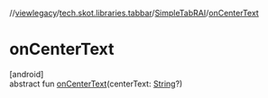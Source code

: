 //[viewlegacy](../../../index.md)/[tech.skot.libraries.tabbar](../index.md)/[SimpleTabRAI](index.md)/[onCenterText](on-center-text.md)

# onCenterText

[android]\
abstract fun [onCenterText](on-center-text.md)(centerText: [String](https://kotlinlang.org/api/latest/jvm/stdlib/kotlin/-string/index.html)?)
